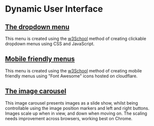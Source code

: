 # Dynamic User Interface 

## [The dropdown menu](jsDropdown) 

This menu is created using the [w3School](https://www.w3schools.com/howto/howto_js_dropdown.asp) method of creating clickable dropdown menus using CSS and JavaScript. 

## [Mobile friendly menus](mobileMenus)

This menu is created using the [w3School](https://www.w3schools.com/howto/howto_css_icon_buttons.asp) method of creating mobile friendly menus using "Font Awesome" icons hosted on cloudflare. 

## [The image carousel](imageCarousel)

This image carousel presents images as a slide show, whilst being controllable using the image position markers and left and right buttons. \
Images scale up when in view, and down when moving on. The scaling needs improvement across browsers, working best on Chrome.